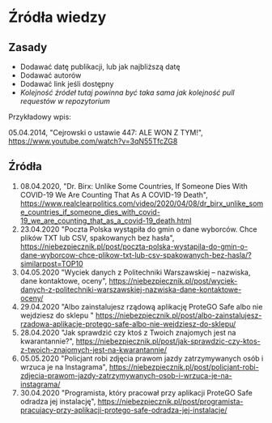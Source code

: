 # Źródła wiedzy
## Zasady
- Dodawać datę publikacji, lub jak najbliższą datę
- Dodawać autorów
- Dodawać link jeśli dostępny
- *Kolejność źródeł tutaj powinna być taka sama jak kolejność pull requestów w repozytorium*

Przykładowy wpis:

05.04.2014, "Cejrowski o ustawie 447: ALE WON Z TYM!", https://www.youtube.com/watch?v=3qN55TfcZG8
## Źródła
1. 08.04.2020, "Dr. Birx: Unlike Some Countries, If Someone Dies With COVID-19 We Are Counting That As A COVID-19 Death", https://www.realclearpolitics.com/video/2020/04/08/dr_birx_unlike_some_countries_if_someone_dies_with_covid-19_we_are_counting_that_as_a_covid-19_death.html
2. 23.04.2020 "Poczta Polska wystąpiła do gmin o dane wyborców. Chce plików TXT lub CSV, spakowanych bez hasła", https://niebezpiecznik.pl/post/poczta-polska-wystapila-do-gmin-o-dane-wyborcow-chce-plikow-txt-lub-csv-spakowanych-bez-hasla/?similarpost=TOP10
3. 04.05.2020 "Wyciek danych z Politechniki Warszawskiej – nazwiska, dane kontaktowe, oceny", https://niebezpiecznik.pl/post/wyciek-danych-z-politechniki-warszawskiej-nazwiska-dane-kontaktowe-oceny/
4. 29.04.2020 "Albo zainstalujesz rządową aplikację ProteGO Safe albo nie wejdziesz do sklepu " https://niebezpiecznik.pl/post/albo-zainstalujesz-rzadowa-aplikacje-protego-safe-albo-nie-wejdziesz-do-sklepu/ 
5. 28.04.2020 "Jak sprawdzić czy ktoś z Twoich znajomych jest na kwarantannie?", https://niebezpiecznik.pl/post/jak-sprawdzic-czy-ktos-z-twoich-znajomych-jest-na-kwarantannie/
6. 05.05.2020 "Policjant robi zdjęcia prawom jazdy zatrzymywanych osób i wrzuca je na Instagrama", https://niebezpiecznik.pl/post/policjant-robi-zdjecia-prawom-jazdy-zatrzymywanych-osob-i-wrzuca-je-na-instagrama/
7. 30.04.2020 "Programista, który pracował przy aplikacji ProteGO Safe odradza jej instalację", https://niebezpiecznik.pl/post/programista-pracujacy-przy-aplikacji-protego-safe-odradza-jej-instalacje/

